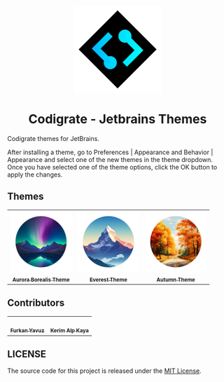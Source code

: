 <p align="center">
   <a href="https://codigrate.com">
    <img src="./icon.png" alt="Logo" width=200>
  </a>
</p>

<h1 align="center">
Codigrate - Jetbrains Themes
</h1>

<!-- Plugin description -->
Codigrate themes for JetBrains.

After installing a theme, go to Preferences | Appearance and Behavior | Appearance and select one of the new themes in the theme dropdown.
Once you have selected one of the theme options, click the OK button to apply the changes.

<!-- Plugin description end -->

## Themes

<!-- THEMES-LIST:START - Do not remove or modify this section -->
<!-- prettier-ignore-start -->
<!-- markdownlint-disable -->
<table>
  <tr>
    <td align="center"><a href="./aurora-borealis-theme"><img src="./aurora-borealis-theme/icon.png" width="140px;" alt=""/>
      <br /><sub><b>Aurora Borealis Theme</b></sub></a><br />
    </td>
    <td align="center"><a href="./everest-theme"><img src="./everest-theme/icon.png" width="140px;" alt=""/>
      <br /><sub><b>Everest Theme</b></sub></a><br />
    </td>
    <td align="center"><a href="./autumn-theme"><img src="./autumn-theme/icon.png" width="140px;" alt=""/>
      <br /><sub><b>Autumn Theme</b></sub></a><br />
    </td>
  </tr>
</table>

<!-- markdownlint-enable -->
<!-- prettier-ignore-end -->

<!-- THEMES-LIST:END -->

## Contributors

<!-- ALL-CONTRIBUTORS-LIST:START - Do not remove or modify this section -->
<!-- prettier-ignore-start -->
<!-- markdownlint-disable -->
<table>
  <tr>
    <td align="center"><a href="https://github.com/furknyavuz"><img src="https://avatars0.githubusercontent.com/u/2248168?s=460&u=435ef6ade0785a7a135ce56cae751fb3ade1d126&v=4" width="100px;" alt=""/><br /><sub><b>Furkan Yavuz</b></sub></a><br /></td>
    <td align="center"><a href="https://github.com/kerimalp"><img src="https://avatars.githubusercontent.com/u/90132495?v=4" width="100px;" alt=""/><br /><sub><b>Kerim Alp Kaya</b></sub></a><br /></td>
  </tr>
</table>

<!-- markdownlint-enable -->
<!-- prettier-ignore-end -->

<!-- ALL-CONTRIBUTORS-LIST:END -->

## LICENSE

The source code for this project is released under the [MIT License](LICENSE).
